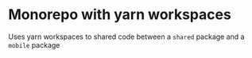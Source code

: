 # Monorepo with yarn workspaces

Uses yarn workspaces to shared code between a `shared` package and a `mobile` package
